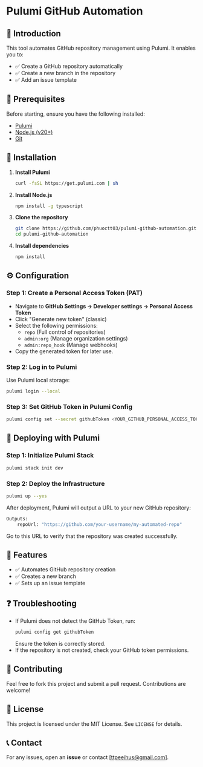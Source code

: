 # Pulumi GitHub Automation

## 🚀 Introduction
This tool automates GitHub repository management using Pulumi. It enables you to:
- ✅ Create a GitHub repository automatically
- ✅ Create a new branch in the repository
- ✅ Add an issue template

## 📌 Prerequisites
Before starting, ensure you have the following installed:
- [Pulumi](https://www.pulumi.com/docs/install/)
- [Node.js (v20+)](https://nodejs.org/en/)
- [Git](https://git-scm.com/)

## 🔧 Installation
1. **Install Pulumi**  
   ```sh
   curl -fsSL https://get.pulumi.com | sh
   ```
2. **Install Node.js**  
   ```sh
   npm install -g typescript
   ```
3. **Clone the repository**  
   ```bash
   git clone https://github.com/phuoctt03/pulumi-github-automation.git
   cd pulumi-github-automation
   ```
4. **Install dependencies**  
   ```bash
   npm install
   ```

## ⚙️ Configuration
### **Step 1: Create a Personal Access Token (PAT)**
- Navigate to **GitHub Settings → Developer settings → Personal Access Token**
- Click "Generate new token" (classic)
- Select the following permissions:
  - `repo` (Full control of repositories)
  - `admin:org` (Manage organization settings)
  - `admin:repo_hook` (Manage webhooks)
- Copy the generated token for later use.

### **Step 2: Log in to Pulumi**
Use Pulumi local storage:
```bash
pulumi login --local
```

### **Step 3: Set GitHub Token in Pulumi Config**
```bash
pulumi config set --secret githubToken <YOUR_GITHUB_PERSONAL_ACCESS_TOKEN>
```

## 🚀 Deploying with Pulumi
### **Step 1: Initialize Pulumi Stack**
```bash
pulumi stack init dev
```

### **Step 2: Deploy the Infrastructure**
```bash
pulumi up --yes
```
After deployment, Pulumi will output a URL to your new GitHub repository:
```bash
Outputs:
    repoUrl: "https://github.com/your-username/my-automated-repo"
```
Go to this URL to verify that the repository was created successfully.

## 🎯 Features
- ✅ Automates GitHub repository creation
- ✅ Creates a new branch
- ✅ Sets up an issue template

## ❓ Troubleshooting
- If Pulumi does not detect the GitHub Token, run:
  ```bash
  pulumi config get githubToken
  ```
  Ensure the token is correctly stored.
- If the repository is not created, check your GitHub token permissions.

## 🤝 Contributing
Feel free to fork this project and submit a pull request. Contributions are welcome!

## 📜 License
This project is licensed under the MIT License. See `LICENSE` for details.

## 📞 Contact
For any issues, open an **issue** or contact [ttpeeihus@gmail.com].

